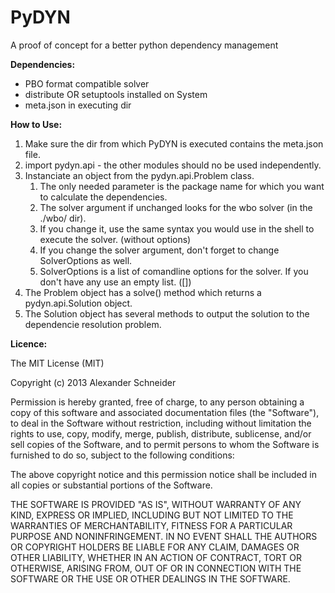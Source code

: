 PyDYN
=====

A proof of concept for a better python dependency management

__Dependencies:__

* PBO format compatible solver 
* distribute OR setuptools installed on System
* meta.json in executing dir


__How to Use:__

1. Make sure the dir from which PyDYN is executed contains the meta.json file.
2. import pydyn.api - the other modules should no be used independently.
3. Instanciate an object from the pydyn.api.Problem class. 
    1. The only needed parameter is the package name for which you want to calculate the dependencies. 
    2. The solver argument if unchanged looks for the wbo solver (in the ./wbo/ dir). 
    3. If you change it, use the same syntax you would use in the shell to execute the solver. (without options)
    4. If you change the solver argument, don't forget to change SolverOptions as well.
    5. SolverOptions is a list of comandline options for the solver. If you don't have any use an empty list. ([])
4. The Problem object has a solve() method which returns a pydyn.api.Solution object.
5. The Solution object has several methods to output the solution to the dependencie resolution problem.


__Licence:__

The MIT License (MIT)

Copyright (c) 2013 Alexander Schneider

Permission is hereby granted, free of charge, to any person obtaining a copy
of this software and associated documentation files (the "Software"), to deal
in the Software without restriction, including without limitation the rights
to use, copy, modify, merge, publish, distribute, sublicense, and/or sell
copies of the Software, and to permit persons to whom the Software is
furnished to do so, subject to the following conditions:

The above copyright notice and this permission notice shall be included in
all copies or substantial portions of the Software.

THE SOFTWARE IS PROVIDED "AS IS", WITHOUT WARRANTY OF ANY KIND, EXPRESS OR
IMPLIED, INCLUDING BUT NOT LIMITED TO THE WARRANTIES OF MERCHANTABILITY,
FITNESS FOR A PARTICULAR PURPOSE AND NONINFRINGEMENT. IN NO EVENT SHALL THE
AUTHORS OR COPYRIGHT HOLDERS BE LIABLE FOR ANY CLAIM, DAMAGES OR OTHER
LIABILITY, WHETHER IN AN ACTION OF CONTRACT, TORT OR OTHERWISE, ARISING FROM,
OUT OF OR IN CONNECTION WITH THE SOFTWARE OR THE USE OR OTHER DEALINGS IN
THE SOFTWARE.
